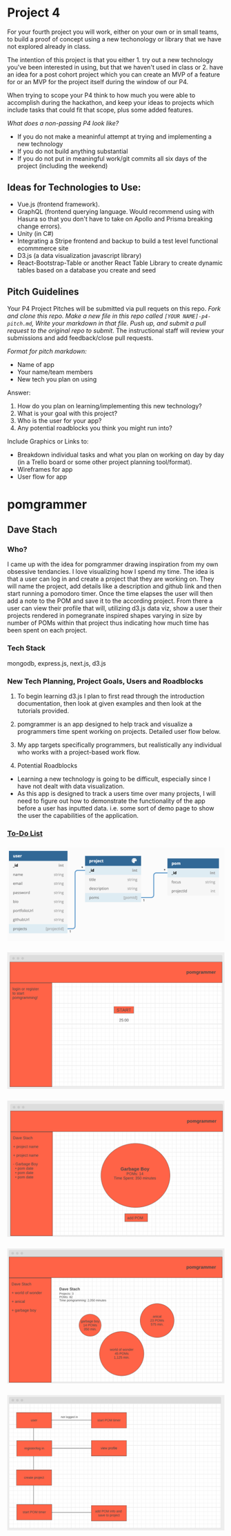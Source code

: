 # Project 4
For your fourth project you will work, either on your own or in small teams, to build a proof of concept using a new techonology or library that we have not explored already in class. 

The intention of this project is that you either 1. try out a new technology you've been interested in using, but that we haven't used in class or 2. have an idea for a post cohort project which you can create an MVP of a feature for or an MVP for the project itself during the window of our P4.

When trying to scope your P4 think to how much you were able to accomplish during the hackathon, and keep your ideas to projects which include tasks that could fit that scope, plus some added features. 

*What does a non-passing P4 look like?*
- If you do not make a meaninful attempt at trying and implementing a new technology
- If you do not build anything substantial
- If you do not put in meaningful work/git commits all six days of the project (including the weekend)


## Ideas for Technologies to Use:
- Vue.js (frontend framework). 
- GraphQL (frontend querying language. Would recommend using with Hasura so that you don't have to take on Apollo and Prisma breaking change errors). 
- Unity (in C#)
- Integrating a Stripe frontend and backup to build a test level functional ecommmerce site
- D3.js (a data visualization javascript library)
- React-Bootstrap-Table or another React Table Library to create dynamic tables based on a database you create and seed

## Pitch Guidelines
Your P4 Project Pitches will be submitted via pull requets on this repo. *Fork and clone this repo. Make a new file in this repo called `[YOUR NAME]-p4-pitch.md`, Write your markdown in that file. Push up, and submit a pull request to the original repo to submit*. The instructional staff will review your submissions and add feedback/close pull requests. 

*Format for pitch markdown:*
* Name of app
* Your name/team members
* New tech you plan on using

Answer: 
1. How do you plan on learning/implementing this new technology?
2. What is your goal with this project?
3. Who is the user for your app?
4. Any potential roadblocks you think you might run into?

Include Graphics or Links to:
* Breakdown individual tasks and what you plan on working on day by day (in a Trello board or some other project planning tool/format). 
* Wireframes for app
* User flow for app

# pomgrammer
## Dave Stach

### Who?
I came up with the idea for pomgrammer drawing inspiration from my own obsessive tendancies. I love visualizing how I spend my time. The idea is that a user can log in and create a project that they are working on. They will name the project, add details like a description and github link and then start running a pomodoro timer. Once the time elapses the user will then add a note to the POM and save it to the according project. From there a user can view their profile that will, utilizing d3.js data viz, show a user their projects rendered in pomegranate inspired shapes varying in size by number of POMs within that project thus indicating how much time has been spent on each project. 

### Tech Stack
mongodb, express.js, next.js, d3.js

### New Tech Planning, Project Goals, Users and Roadblocks
1. To begin learning d3.js I plan to first read through the introduction documentation, then look at given examples and then look at the tutorials provided. 

2. pomgrammer is an app designed to help track and visualize a programmers time spent working on projects. Detailed user flow below. 

3. My app targets specifically programmers, but realistically any individual who works with a project-based work flow.

4. Potential Roadblocks
* Learning a new technology is going to be difficult, especially since I have not dealt with data visualization. 
* As this app is designed to track a users time over many projects, I will need to figure out how to demonstrate the functionality of the app before a user has inputted data. i.e. some sort of demo page to show the user the capabilities of the application. 

### [To-Do List](https://trello.com/b/ai49VMyx)
### ![ERD](ERD.png)
### ![Initial Visit](screen1.png)
### ![Individual Project View](screen2.png)
### ![User Profile View](screen3.png)
### ![User Flow](userflow.png)